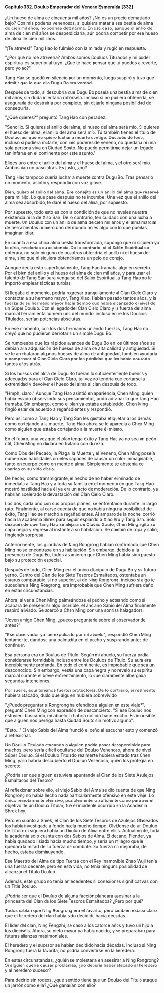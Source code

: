 
#### Capítulo 332. Douluo Emperador del Veneno Esmeralda [332]


¿Un hueso de alma de cincuenta mil años? ¿No es un precio demasiado bajo? Con mis poderes venenosos, si quisiera matar a esa bestia de alma de cien mil años, no podrías detenerme. En ese caso, aunque el anillo de alma de cien mil años se desperdiciaría, aún podría competir por ese hueso de alma de cien mil años.

"¡Te atreves!" Tang Hao lo fulminó con la mirada y rugió en respuesta.

"¿Por qué no me atrevería? Ambos somos Douluos Titulados y mi poder espiritual es superior al tuyo. ¿Qué te hace pensar que tú puedes atreverte, pero yo no?"

Tang Hao se quedó en silencio por un momento, luego suspiró y tuvo que admitir que lo que dijo Dugu Bo era verdad.

Después de todo, si descubría que Dugu Bo poseía una bestia alma de cien mil años, sin duda intentaría robársela. Incluso si no pudiera obtenerla, se aseguraría de destruirla por completo, sin dejarle ninguna posibilidad de conseguirla.

"¿Qué quieres?" preguntó Tang Hao con pesadez.

"Sencillo. Si quieres el anillo del alma, el hueso del alma será mío. Si quieres el hueso del alma, el anillo del alma será mío. Tú también tienes el título de Douluo, así que no quiero luchar a muerte contigo. Después de todo, incluso si pudiera matarte, con mis poderes de veneno, no quedaría ni una sola persona viva en Ciudad Souto. No puedo permitirme dejar un legado tan infame en el continente por este asunto."

Eliges uno entre el anillo del alma y el hueso del alma, y el otro será mío. Ambos dan un paso atrás. Es justo, ¿no?

Tang Hao tampoco quería luchar a muerte contra Dugu Bo. Tras pensarlo un momento, asintió y respondió con voz grave.

Bien, quiero el anillo del alma. Ese conejito es un anillo del alma que reservé para mi hijo. Lo que pase después no te incumbe. Una vez que el anillo del alma sea absorbido, te daré el hueso del alma, por supuesto.

Por supuesto, todo esto es con la condición de que no reveles nuestra existencia ni la de Xiao San. De lo contrario, ten cuidado con una lucha a muerte. Un Douluo con un anillo de alma de cien mil años y el alma marcial de herramientas número uno del mundo no es algo con lo que puedas imaginar lidiar.

En cuanto a esa chica alma bestia transformada, supongo que ni siquiera yo lo diría, revelarías su existencia. De lo contrario, si el Salón Espiritual se enterara, no solo ninguno de nosotros obtendría el anillo ni el hueso del alma, sino que ni siquiera obtendríamos un pelo de conejo.

Aunque decía esto superficialmente, Tang Hao tramaba algo en secreto. Por el bien del anillo y el hueso del alma de cien mil años, y para usar el talento de Tang San para vengarse del Salón Espiritual, a Tang Hao no le importó emplear tácticas turbias.

Si llegaba el momento, podría regresar tranquilamente al Clan Cielo Claro y contactar a su hermano mayor, Tang Xiao. Habían pasado tantos años, y la fuerza de su hermano mayor hacía tiempo que había alcanzado el nivel de un Súper Douluo. Con el legado del Clan Cielo Claro y la fuerza del alma marcial herramienta número uno del mundo, incluso entre los Douluos Titulados, serían potencias absolutas.

En ese momento, con los dos hermanos uniendo fuerzas, Tang Hao no creyó que no pudieran derrotar a un simple Dugu Bo.

Se rumoreaba que los rápidos avances de Dugu Bo en los últimos años se debían a la adquisición de huesos de alma de alta calidad y antigüedad. Si se le arrebataran algunos huesos de alma de antigüedad, también ayudaría a compensar al Clan Cielo Claro por las pérdidas que les había causado tantos años atrás.

Si los huesos del alma de Dugu Bo fueran lo suficientemente buenos y adecuados para el Clan Cielo Claro, tal vez no tendría que cortarse la extremidad y devolver el hueso del alma al clan después de todo.

"Hmph, claro." Aunque Tang Hao asintió en apariencia, Chen Ming, quien había estado observando sus pensamientos, pudo adivinar lo que Tang Hao tramaba. Sin embargo, como el plan ya estaba establecido, Chen Ming fingió estar de acuerdo a regañadientes y respondió.

Pero así como a Tang Hao y Tang San les gustaba etiquetar a los demás como cortejando a la muerte, Tang Hao ahora se le aparecía a Chen Ming como alguien que estaba cortejando a la muerte él mismo.

En el futuro, una vez que el plan tenga éxito y Tang Hao ya no sea un peón útil, Chen Ming no dudará en tratarlo con dureza.

Como Dios del Pecado, la Plaga, la Muerte y el Veneno, Chen Ming poseía numerosas habilidades crueles capaces de causar un dolor inimaginable, tanto en cuerpo como en mente o alma. Simplemente se abstenía de usarlas en su vida diaria.

De hecho, como transmigrante, el hecho de no haber eliminado de inmediato a Tang Hao y a toda su familia en el momento en que Tang Hao mostró hostilidad hacia él ya era un acto de moderación. De lo contrario, ya habrían acelerado la devastación del Clan Cielo Claro.

Los dos, cada uno con sus propios planes, se enfrentaron durante un largo rato. Finalmente, al darse cuenta de que no había ninguna posibilidad de éxito, Tang Hao se marchó a regañadientes. Al amparo de la noche, corrió hacia la Academia Shrek para seguir espiando a Xiao Wu y Tang San. Solo después de que Tang Hao se alejara de Ciudad Souto, Chen Ming agitó su capa negra y regresó al instante a su habitación. Se cambió de ropa y salió, fingiendo sorpresa.

Anteriormente, los guardias de Ning Rongrong habían confirmado que Chen Ming no se encontraba en su habitación. Sin embargo, debido a la presencia de Dugu Bo, todos asumieron que Chen Ming había sido puesto bajo su protección especial.

Después de todo, Chen Ming era el único discípulo de Dugu Bo y su futuro yerno. Dentro del Clan de los Siete Tesoros Esmaltados, ostentaba un estatus comparable, si no superior, al de Ning Rongrong. Incluso si algo le sucediera a Ning Rongrong, era improbable que Chen Ming sufriera daño en estas circunstancias.

Ahora, al ver a Chen Ming palmeándose el pecho y actuando como si acabara de presenciar algo increíble, el anciano Sabio del Alma finalmente respiró aliviado. Se acercó a Chen Ming con una sonrisa halagadora.

"Joven amigo Chen Ming, ¿puedo preguntarle sobre el observador de antes?"

"Ese observador ya fue expulsado por mi abuelo", respondió Chen Ming lentamente, dándose una palmadita en el pecho y suspirando antes de continuar.

Esa persona era un Douluo de Título. Según mi abuelo, su fuerza podía considerarse formidable incluso entre los Douluos de Título. Su aura era increíblemente profunda. En todo el continente, es improbable que sea un desconocido. Sin embargo, vestía una capa negra y no reveló su espíritu marcial durante el breve enfrentamiento, lo que claramente albergaba segundas intenciones.

Por suerte, aquí tenemos fuertes protectores. De lo contrario, si realmente hubiera atacado, dudo que alguien hubiera sobrevivido.

"¿Puedo preguntar si Rongrong ha ofendido a alguien en este viaje?", preguntó Chen Ming con expresión de desconcierto. "Si ese Douluo nos estuviera buscando, mi abuelo lo habría notado hace mucho. Es imposible que alguien nos persiga hasta Ciudad Souto sin motivo alguno".

"Esto..." El viejo Sabio del Alma frunció el ceño al escuchar esto y comenzó a reflexionar.

Un Douluo Titulado atacando a alguien podría pasar desapercibido para muchos, pero sería difícil ocultarse del Douluo Venenoso, ahora de nivel Súper Douluo. Si el Douluo Titulado realmente hubiera estado tras Chen Ming, ya lo habría descubierto el Douluo Venenoso, quien los protegía en secreto.

¿Podría ser que alguien estuviera apuntando al Clan de los Siete Azulejos Esmaltados del Tesoro?

Al reflexionar sobre ello, el viejo Sabio del Alma se dio cuenta de que Ning Rongrong no había hecho nada particularmente ofensivo en este viaje. Lo único remotamente ofensivo, posiblemente lo suficiente como para ser el objetivo de un Douluo Titular, fue el incidente ocurrido en la Academia Shrek hoy.

Pero en cuanto a Shrek, el Clan de los Siete Tesoros de Azulejos Glaseados los había investigado a fondo hacía mucho tiempo. Olvídense de un Douluo de Título: ni siquiera había un Douluo de Alma entre ellos. Actualmente, toda la academia solo cuenta con dos Sabios de Alma. El decano, Flender, ya había quedado lisiado hacía mucho tiempo, y sería un milagro que le quedara la mitad de su fuerza de combate. Su fuerza no mejoraba; de hecho, estaba disminuyendo.

Ese Maestro del Alma de tipo Fuerza con el Rey Inamovible Zhao Wuji tenía una fuerza decente, pero en esta vida, no tenía ninguna posibilidad de alcanzar el Título Douluo.

Además, este grupo no tenía antecedentes ni conexiones significativas con un Title Douluo.

¿Podría ser que el Douluo de alguna facción planeara asesinar a la princesita del Clan de los Siete Tesoros Esmaltados? ¿Pero por qué?

Todos sabían que Ning Rongrong era el favorito, pero también estaba claro que el heredero del clan había sido decidido hacía décadas.

El líder del clan, Ning Fengzhi, se casó a los catorce años y tuvo un hijo a los dieciséis. Ahora, su nieto mayor ya había nacido, y se preparaban para futuras alianzas matrimoniales.

El heredero y el sucesor se habían decidido hacía décadas. Incluso si Ning Rongrong fuera la favorita, no podría convertirse en la heredera.

En estas circunstancias, ¿quién se molestaría en asesinar a Ning Rongrong? Si alguien quería causar problemas, ¿no debería haber atacado al heredero y al heredero sucesor?

Para decirlo sin rodeos, ¿qué sentido tiene que un Douluo del Título ataque un jarrón como ella? ¿Qué ganarían con ello?